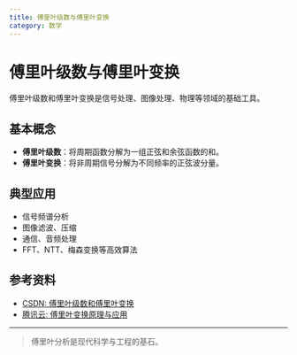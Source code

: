 ```yaml
---
title: 傅里叶级数与傅里叶变换
category: 数学
---
```


# 傅里叶级数与傅里叶变换

傅里叶级数和傅里叶变换是信号处理、图像处理、物理等领域的基础工具。

## 基本概念
- **傅里叶级数**：将周期函数分解为一组正弦和余弦函数的和。
- **傅里叶变换**：将非周期信号分解为不同频率的正弦波分量。

## 典型应用
- 信号频谱分析
- 图像滤波、压缩
- 通信、音频处理
- FFT、NTT、梅森变换等高效算法

## 参考资料
- [CSDN: 傅里叶级数和傅里叶变换](https://blog.csdn.net/qq_45830323/article/details/127710675)
- [腾讯云: 傅里叶变换原理与应用](https://cloud.tencent.com/developer/article/2096957)

---

> 傅里叶分析是现代科学与工程的基石。
